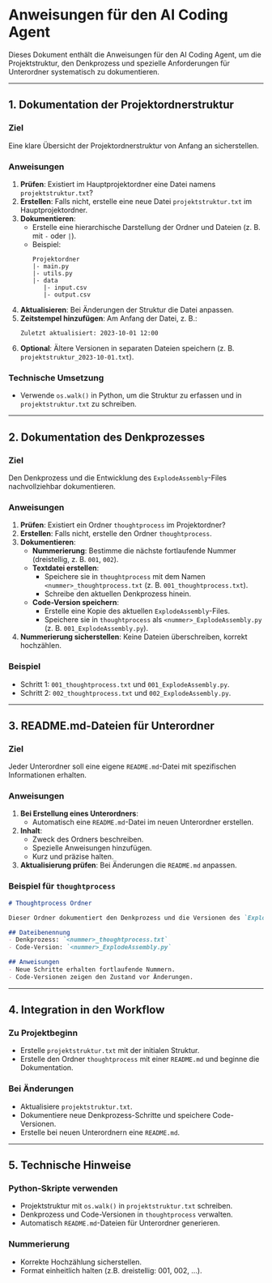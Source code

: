 # Anweisungen für den AI Coding Agent

Dieses Dokument enthält die Anweisungen für den AI Coding Agent, um die Projektstruktur, den Denkprozess und spezielle Anforderungen für Unterordner systematisch zu dokumentieren.

---

## 1. Dokumentation der Projektordnerstruktur

### Ziel
Eine klare Übersicht der Projektordnerstruktur von Anfang an sicherstellen.

### Anweisungen
1. **Prüfen**: Existiert im Hauptprojektordner eine Datei namens `projektstruktur.txt`?
2. **Erstellen**: Falls nicht, erstelle eine neue Datei `projektstruktur.txt` im Hauptprojektordner.
3. **Dokumentieren**:
   - Erstelle eine hierarchische Darstellung der Ordner und Dateien (z. B. mit `-` oder `|`).
   - Beispiel:
     ```
     Projektordner
     |- main.py
     |- utils.py
     |- data
        |- input.csv
        |- output.csv
     ```
4. **Aktualisieren**: Bei Änderungen der Struktur die Datei anpassen.
5. **Zeitstempel hinzufügen**: Am Anfang der Datei, z. B.:
   ```
   Zuletzt aktualisiert: 2023-10-01 12:00
   ```
6. **Optional**: Ältere Versionen in separaten Dateien speichern (z. B. `projektstruktur_2023-10-01.txt`).

### Technische Umsetzung
- Verwende `os.walk()` in Python, um die Struktur zu erfassen und in `projektstruktur.txt` zu schreiben.

---

## 2. Dokumentation des Denkprozesses

### Ziel
Den Denkprozess und die Entwicklung des `ExplodeAssembly`-Files nachvollziehbar dokumentieren.

### Anweisungen
1. **Prüfen**: Existiert ein Ordner `thoughtprocess` im Projektordner?
2. **Erstellen**: Falls nicht, erstelle den Ordner `thoughtprocess`.
3. **Dokumentieren**:
   - **Nummerierung**: Bestimme die nächste fortlaufende Nummer (dreistellig, z. B. `001`, `002`).
   - **Textdatei erstellen**:
     - Speichere sie in `thoughtprocess` mit dem Namen `<nummer>_thoughtprocess.txt` (z. B. `001_thoughtprocess.txt`).
     - Schreibe den aktuellen Denkprozess hinein.
   - **Code-Version speichern**:
     - Erstelle eine Kopie des aktuellen `ExplodeAssembly`-Files.
     - Speichere sie in `thoughtprocess` als `<nummer>_ExplodeAssembly.py` (z. B. `001_ExplodeAssembly.py`).
4. **Nummerierung sicherstellen**: Keine Dateien überschreiben, korrekt hochzählen.

### Beispiel
- Schritt 1: `001_thoughtprocess.txt` und `001_ExplodeAssembly.py`.
- Schritt 2: `002_thoughtprocess.txt` und `002_ExplodeAssembly.py`.

---

## 3. README.md-Dateien für Unterordner

### Ziel
Jeder Unterordner soll eine eigene `README.md`-Datei mit spezifischen Informationen erhalten.

### Anweisungen
1. **Bei Erstellung eines Unterordners**:
   - Automatisch eine `README.md`-Datei im neuen Unterordner erstellen.
2. **Inhalt**:
   - Zweck des Ordners beschreiben.
   - Spezielle Anweisungen hinzufügen.
   - Kurz und präzise halten.
3. **Aktualisierung prüfen**: Bei Änderungen die `README.md` anpassen.

### Beispiel für `thoughtprocess`
```markdown
# Thoughtprocess Ordner

Dieser Ordner dokumentiert den Denkprozess und die Versionen des `ExplodeAssembly`-Files.

## Dateibenennung
- Denkprozess: `<nummer>_thoughtprocess.txt`
- Code-Version: `<nummer>_ExplodeAssembly.py`

## Anweisungen
- Neue Schritte erhalten fortlaufende Nummern.
- Code-Versionen zeigen den Zustand vor Änderungen.
```

---

## 4. Integration in den Workflow

### Zu Projektbeginn
- Erstelle `projektstruktur.txt` mit der initialen Struktur.
- Erstelle den Ordner `thoughtprocess` mit einer `README.md` und beginne die Dokumentation.

### Bei Änderungen
- Aktualisiere `projektstruktur.txt`.
- Dokumentiere neue Denkprozess-Schritte und speichere Code-Versionen.
- Erstelle bei neuen Unterordnern eine `README.md`.

---

## 5. Technische Hinweise

### Python-Skripte verwenden
- Projektstruktur mit `os.walk()` in `projektstruktur.txt` schreiben.
- Denkprozess und Code-Versionen in `thoughtprocess` verwalten.
- Automatisch `README.md`-Dateien für Unterordner generieren.

### Nummerierung
- Korrekte Hochzählung sicherstellen.
- Format einheitlich halten (z.B. dreistellig: 001, 002, ...).